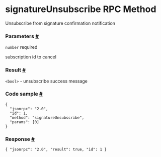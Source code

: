 # signatureUnsubscribe RPC Method 
Unsubscribe from signature confirmation notification

### Parameters [#](#parameters)

`number` required

subscription id to cancel

### Result [#](#result)

`<bool>` - unsubscribe success message

### Code sample [#](#code-sample)

```
{
  "jsonrpc": "2.0",
  "id": 1,
  "method": "signatureUnsubscribe",
  "params": [0]
}
```


### Response [#](#response)

```
{ "jsonrpc": "2.0", "result": true, "id": 1 }
```
